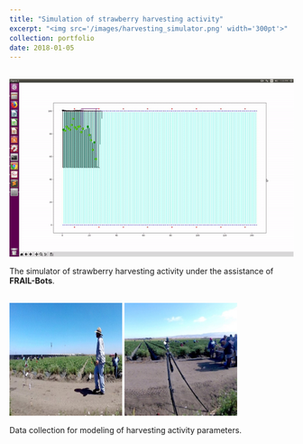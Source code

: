 ```yaml
---
title: "Simulation of strawberry harvesting activity"
excerpt: "<img src='/images/harvesting_simulator.png' width='300pt'>"
collection: portfolio
date: 2018-01-05
---
```

<br/><img src='/images/simulation.gif'>

The simulator of strawberry harvesting activity under the assistance of **FRAIL-Bots**. 

<br/><img src='/images/dataCollection.jpg' width='200pt' height='200pt'>   <img src='/images/dataCollection2.jpg' width='200pt' height='200pt'>

Data collection for modeling of harvesting activity parameters.